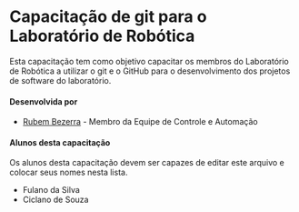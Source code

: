 # Capacitação de git para o Laboratório de Robótica
Esta capacitação tem como objetivo capacitar os membros do Laboratório de Robótica a utilizar o git e o GitHub para o desenvolvimento dos projetos de software do laboratório.

#### Desenvolvida por
* [Rubem Bezerra](https:/github.com/rubemnobre/) - Membro da Equipe de Controle e Automação

#### Alunos desta capacitação
Os alunos desta capacitação devem ser capazes de editar este arquivo e colocar seus nomes nesta lista.
* Fulano da Silva
* Ciclano de Souza